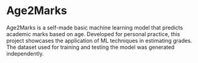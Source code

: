 # Age2Marks
Age2Marks is a self-made basic machine learning model that predicts academic marks based on age. Developed for personal practice, this project showcases the application of ML techniques in estimating grades. The dataset used for training and testing the model was generated independently. 
